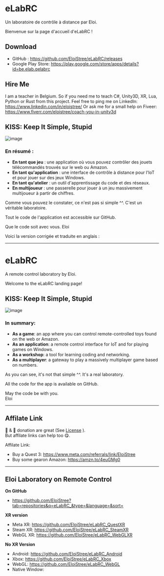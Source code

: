 


# eLabRC



Un laboratoire de contrôle à distance par Eloi.

Bienvenue sur la page d'accueil d'eLabRC !
## Download
- GitHub : https://github.com/EloiStree/eLabRC/releases
- Google Play Store: https://play.google.com/store/apps/details?id=be.elab.qelabrc


## Hire Me

I am a teacher in Belgium. 
So if you need me to teach C#, Unity3D, XR, Lua, Python or Rust from this project.
Feel free to ping me on LinkedIn: https://www.linkedin.com/in/eloistree/ 
Or ask me for a small help on Fiveer: https://www.fiverr.com/eloistree/coach-you-in-unity3d

## KISS: Keep It Simple, Stupid

![image](https://github.com/user-attachments/assets/20b3a77a-a313-454b-9b8c-9347f621df10)

### En résumé :
- **En tant que jeu** : une application où vous pouvez contrôler des jouets télécommandés trouvés sur le web ou Amazon.
- **En tant qu'application** : une interface de contrôle à distance pour l'IoT et pour jouer sur des jeux Windows.
- **En tant qu'atelier** : un outil d'apprentissage du code et des réseaux.
- **En multijoueur** : une passerelle pour jouer à un jeu massivement multijoueur à partir de chiffres.

Comme vous pouvez le constater, ce n'est pas si simple ^^. C'est un véritable laboratoire.

Tout le code de l'application est accessible sur GitHub.

Que le code soit avec vous.
Eloi


Voici la version corrigée et traduite en anglais :

---

# eLabRC

A remote control laboratory by Eloi.

Welcome to the eLabRC landing page!

## KISS: Keep It Simple, Stupid

![image](https://github.com/user-attachments/assets/20b3a77a-a313-454b-9b8c-9347f621df10)

### In summary:
- **As a game**: an app where you can control remote-controlled toys found on the web or Amazon.
- **As an application**: a remote control interface for IoT and for playing games on Windows.
- **As a workshop**: a tool for learning coding and networking.
- **As a multiplayer**: a gateway to play a massively multiplayer game based on numbers.

As you can see, it's not that simple ^^. It's a real laboratory.

All the code for the app is available on GitHub.

May the code be with you.  
Eloi



-------------------


## Affilate Link

🍕 & 🍺 donation are great (See [License](https://github.com/EloiStree/License) ).  
But affilate links can help too 😋.  

Affilate Link:
- Buy a Quest 3: https://www.meta.com/referrals/link/EloiStree
- Buy some gearon Amazon: https://amzn.to/4euGMg0

---------------

## Eloi Laboratory on Remote Control

**On GitHub**
- https://github.com/EloiStree?tab=repositories&q=eLabRC_&type=&language=&sort=

**XR version**
- Meta XR:  https://github.com/EloiStree/eLabRC_QuestXR
- Steam XR:  https://github.com/EloiStree/eLabRC_SteamXR
- WebGL XR: https://github.com/EloiStree/eLabRC_WebGLXR

**No XR Version**
- Android:  https://github.com/EloiStree/eLabRC_Android
- Xbox:  https://github.com/EloiStree/eLabRC_Xbox
- WebGL:  https://github.com/EloiStree/eLabRC_WebGL
- Native Window:    



